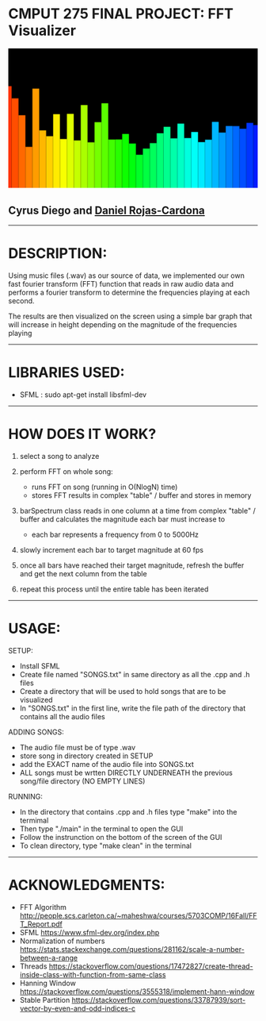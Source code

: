 # CMPUT 275 FINAL PROJECT: FFT Visualizer
![alt text](https://github.com/cyrusdiego/Music_Visualizer/blob/master/demo.png)
## Cyrus Diego and [Daniel Rojas-Cardona](https://github.com/drojasca?tab=repositories)
--------------------------------------------------------------------------------
# DESCRIPTION:
Using music files (.wav) as our source of data, we implemented our own
fast fourier transform (FFT) function that reads in raw audio data and
performs a fourier transform to determine the frequencies playing at each second.

The results are then visualized on the screen using a simple bar graph that
will increase in height depending on the magnitude of the frequencies playing

--------------------------------------------------------------------------------
# LIBRARIES USED:
- SFML : sudo apt-get install libsfml-dev

--------------------------------------------------------------------------------

# HOW DOES IT WORK?
1) select a song to analyze

2) perform FFT on whole song:
    - runs FFT on song (running in O(NlogN) time)
    - stores FFT results in complex "table" / buffer and stores in memory

3) barSpectrum class reads in one column at a time from complex "table" /
buffer and calculates the magnitude each bar must increase to
    - each bar represents a frequency from 0 to 5000Hz

4) slowly increment each bar to target magnitude at 60 fps

5) once all bars have reached their target magnitude, refresh the buffer
and get the next column from the table

6) repeat this process until the entire table has been iterated
--------------------------------------------------------------------------------

# USAGE:
   SETUP:
   - Install SFML
   - Create file named "SONGS.txt" in same directory as all the .cpp and .h files
   - Create a directory that will be used to hold songs that are to be visualized
   - In "SONGS.txt" in the first line, write the file path of the directory that contains all the audio files

   ADDING SONGS:
   - The audio file must be of type .wav
   - store song in directory created in SETUP
   - add the EXACT name of the audio file into SONGS.txt
   - ALL songs must be wrtten DIRECTLY UNDERNEATH the previous song/file directory (NO EMPTY LINES)

   RUNNING:
   - In the directory that contains  .cpp and .h files type "make" into the termimal
   - Then type "./main" in the terminal to open the GUI
   - Follow the instrunction on the bottom of the screen of the GUI
   - To clean directory, type "make clean" in the terminal

--------------------------------------------------------------------------------

# ACKNOWLEDGMENTS:
- FFT Algorithm
http://people.scs.carleton.ca/~maheshwa/courses/5703COMP/16Fall/FFT_Report.pdf
- SFML
https://www.sfml-dev.org/index.php
- Normalization of numbers
https://stats.stackexchange.com/questions/281162/scale-a-number-between-a-range
- Threads
https://stackoverflow.com/questions/17472827/create-thread-inside-class-with-function-from-same-class
- Hanning Window
https://stackoverflow.com/questions/3555318/implement-hann-window
- Stable Partition
https://stackoverflow.com/questions/33787939/sort-vector-by-even-and-odd-indices-c
